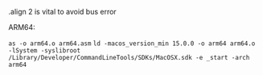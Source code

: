 .align 2 is vital to avoid bus error


ARM64:

`as -o arm64.o arm64.asm`
`ld -macos_version_min 15.0.0 -o arm64 arm64.o -lSystem -syslibroot /Library/Developer/CommandLineTools/SDKs/MacOSX.sdk -e _start -arch arm64`

